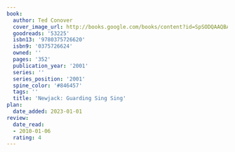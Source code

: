 ```yaml
---
book:
  author: Ted Conover
  cover_image_url: http://books.google.com/books/content?id=SpSODQAAQBAJ&printsec=frontcover&img=1&zoom=1&edge=curl&source=gbs_api
  goodreads: '53225'
  isbn13: '9780375726620'
  isbn9: '0375726624'
  owned: ''
  pages: '352'
  publication_year: '2001'
  series: ''
  series_position: '2001'
  spine_color: '#846457'
  tags: ''
  title: 'Newjack: Guarding Sing Sing'
plan:
  date_added: 2023-01-01
review:
  date_read:
  - 2010-01-06
  rating: 4
---
```


